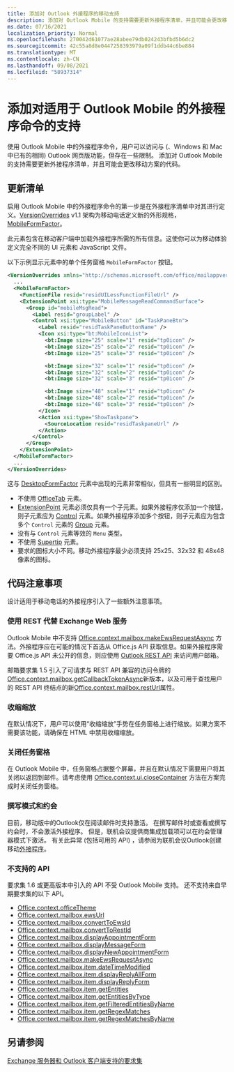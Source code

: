 ```yaml
---
title: 添加对 Outlook 外接程序的移动支持
description: 添加对 Outlook Mobile 的支持需要更新外接程序清单，并且可能会更改移动方案的代码。
ms.date: 07/16/2021
localization_priority: Normal
ms.openlocfilehash: 270042d61077ae28abee79db024243bfbd5b6dc2
ms.sourcegitcommit: 42c55a8d8e0447258393979a09f1ddb44c6be884
ms.translationtype: MT
ms.contentlocale: zh-CN
ms.lasthandoff: 09/08/2021
ms.locfileid: "58937314"
---
```

# <a name="add-support-for-add-in-commands-for-outlook-mobile"></a>添加对适用于 Outlook Mobile 的外接程序命令的支持

使用 Outlook Mobile 中的外接程序命令，用户可以访问与 (、Windows 和 Mac 中已有的[](#code-considerations)相同) Outlook 网页版功能，但存在一些限制。 添加对 Outlook Mobile 的支持需要更新外接程序清单，并且可能会更改移动方案的代码。

## <a name="updating-the-manifest"></a>更新清单

启用 Outlook Mobile 中的外接程序命令的第一步是在外接程序清单中对其进行定义。[VersionOverrides](../reference/manifest/versionoverrides.md) v1.1 架构为移动电话定义新的外形规格，[MobileFormFactor](../reference/manifest/mobileformfactor.md)。

此元素包含在移动客户端中加载外接程序所需的所有信息。这使你可以为移动体验定义完全不同的 UI 元素和 JavaScript 文件。

以下示例显示元素中的单个任务窗格 `MobileFormFactor` 按钮。

```xml
<VersionOverrides xmlns="http://schemas.microsoft.com/office/mailappversionoverrides/1.1" xsi:type="VersionOverridesV1_1">
  ...
  <MobileFormFactor>
    <FunctionFile resid="residUILessFunctionFileUrl" />
    <ExtensionPoint xsi:type="MobileMessageReadCommandSurface">
      <Group id="mobileMsgRead">
        <Label resid="groupLabel" />
        <Control xsi:type="MobileButton" id="TaskPaneBtn">
          <Label resid="residTaskPaneButtonName" />
          <Icon xsi:type="bt:MobileIconList">
            <bt:Image size="25" scale="1" resid="tp0icon" />
            <bt:Image size="25" scale="2" resid="tp0icon" />
            <bt:Image size="25" scale="3" resid="tp0icon" />

            <bt:Image size="32" scale="1" resid="tp0icon" />
            <bt:Image size="32" scale="2" resid="tp0icon" />
            <bt:Image size="32" scale="3" resid="tp0icon" />

            <bt:Image size="48" scale="1" resid="tp0icon" />
            <bt:Image size="48" scale="2" resid="tp0icon" />
            <bt:Image size="48" scale="3" resid="tp0icon" />
          </Icon>
          <Action xsi:type="ShowTaskpane">
            <SourceLocation resid="residTaskpaneUrl" />
          </Action>
        </Control>
      </Group>
    </ExtensionPoint>
  </MobileFormFactor>
  ...
</VersionOverrides>
```

这与 [DesktopFormFactor](../reference/manifest/desktopformfactor.md) 元素中出现的元素非常相似，但具有一些明显的区别。

- 不使用 [OfficeTab](../reference/manifest/officetab.md) 元素。
- [ExtensionPoint](../reference/manifest/extensionpoint.md) 元素必须仅具有一个子元素。如果外接程序仅添加一个按钮，则子元素应为 [Control](../reference/manifest/control.md) 元素。如果外接程序添加多个按钮，则子元素应为包含多个 `Control` 元素的 [Group](../reference/manifest/group.md) 元素。
- 没有与 `Control` 元素等效的 `Menu` 类型。
- 不使用 [Supertip](../reference/manifest/supertip.md) 元素。
- 要求的图标大小不同。移动外接程序最少必须支持 25x25、32x32 和 48x48 像素的图标。

## <a name="code-considerations"></a>代码注意事项

设计适用于移动电话的外接程序引入了一些额外注意事项。

### <a name="use-rest-instead-of-exchange-web-services"></a>使用 REST 代替 Exchange Web 服务

Outlook Mobile 中不支持 [Office.context.mailbox.makeEwsRequestAsync](../reference/objectmodel/preview-requirement-set/office.context.mailbox.md#methods) 方法。外接程序应在可能的情况下首选从 Office.js API 获取信息。如果外接程序需要 Office.js API 未公开的信息，则应使用 [Outlook REST API](/outlook/rest/) 来访问用户邮箱。

邮箱要求集 1.5 引入了可请求与 REST API 兼容的访问令牌的[Office.context.mailbox.getCallbackTokenAsync](../reference/objectmodel/preview-requirement-set/office.context.mailbox.md#methods)新版本，以及可用于查找用户的 REST API 终结点的新[Office.context.mailbox.restUrl](../reference/objectmodel/preview-requirement-set/office.context.mailbox.md#properties)属性。

### <a name="pinch-zoom"></a>收缩缩放

在默认情况下，用户可以使用“收缩缩放”手势在任务窗格上进行缩放。如果方案不需要该功能，请确保在 HTML 中禁用收缩缩放。

### <a name="close-task-panes"></a>关闭任务窗格

在 Outlook Mobile 中，任务窗格占据整个屏幕，并且在默认情况下需要用户将其关闭以返回到邮件。请考虑使用 [Office.context.ui.closeContainer](/javascript/api/office/office.ui#closeContainer__) 方法在方案完成时关闭任务窗格。

### <a name="compose-mode-and-appointments"></a>撰写模式和约会

目前，移动版中的Outlook仅在阅读邮件时支持激活。 在撰写邮件时或查看或撰写约会时，不会激活外接程序。 但是，联机会议提供商集成加载项可以在约会管理器模式下激活。 有关此异常 (包括可用的 API) ，请参阅为联机会议Outlook创建移动[外接程序](online-meeting.md#available-apis)。

### <a name="unsupported-apis"></a>不支持的 API

要求集 1.6 或更高版本中引入的 API 不受 Outlook Mobile 支持。 还不支持来自早期要求集的以下 API。

- [Office.context.officeTheme](../reference/objectmodel/preview-requirement-set/office.context.md#officetheme-officetheme)
- [Office.context.mailbox.ewsUrl](../reference/objectmodel/preview-requirement-set/office.context.mailbox.md#properties)
- [Office.context.mailbox.convertToEwsId](../reference/objectmodel/preview-requirement-set/office.context.mailbox.md#methods)
- [Office.context.mailbox.convertToRestId](../reference/objectmodel/preview-requirement-set/office.context.mailbox.md#methods)
- [Office.context.mailbox.displayAppointmentForm](../reference/objectmodel/preview-requirement-set/office.context.mailbox.md#methods)
- [Office.context.mailbox.displayMessageForm](../reference/objectmodel/preview-requirement-set/office.context.mailbox.md#methods)
- [Office.context.mailbox.displayNewAppointmentForm](../reference/objectmodel/preview-requirement-set/office.context.mailbox.md#methods)
- [Office.context.mailbox.makeEwsRequestAsync](../reference/objectmodel/preview-requirement-set/office.context.mailbox.md#methods)
- [Office.context.mailbox.item.dateTimeModified](../reference/objectmodel/preview-requirement-set/office.context.mailbox.item.md#properties)
- [Office.context.mailbox.item.displayReplyAllForm](../reference/objectmodel/preview-requirement-set/office.context.mailbox.item.md#methods)
- [Office.context.mailbox.item.displayReplyForm](../reference/objectmodel/preview-requirement-set/office.context.mailbox.item.md#methods)
- [Office.context.mailbox.item.getEntities](../reference/objectmodel/preview-requirement-set/office.context.mailbox.item.md#methods)
- [Office.context.mailbox.item.getEntitiesByType](../reference/objectmodel/preview-requirement-set/office.context.mailbox.item.md#methods)
- [Office.context.mailbox.item.getFilteredEntitiesByName](../reference/objectmodel/preview-requirement-set/office.context.mailbox.item.md#methods)
- [Office.context.mailbox.item.getRegexMatches](../reference/objectmodel/preview-requirement-set/office.context.mailbox.item.md#methods)
- [Office.context.mailbox.item.getRegexMatchesByName](../reference/objectmodel/preview-requirement-set/office.context.mailbox.item.md#methods)

## <a name="see-also"></a>另请参阅

[Exchange 服务器和 Outlook 客户端支持的要求集](../reference/requirement-sets/outlook-api-requirement-sets.md#requirement-sets-supported-by-exchange-servers-and-outlook-clients)